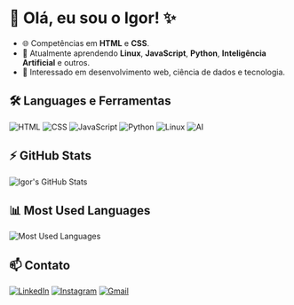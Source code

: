 # 👋 Olá, eu sou o Igor! ✨

- 🌐 Competências em **HTML** e **CSS**.
- 🚀 Atualmente aprendendo **Linux**, **JavaScript**, **Python**, **Inteligência Artificial** e outros.
- 🔧 Interessado em desenvolvimento web, ciência de dados e tecnologia.

## 🛠️ Languages e Ferramentas

![HTML](https://img.shields.io/badge/HTML-E34F26?style=for-the-badge&logo=html5&logoColor=white)
![CSS](https://img.shields.io/badge/CSS-1572B6?style=for-the-badge&logo=css3&logoColor=white)
![JavaScript](https://img.shields.io/badge/JavaScript-F7DF1E?style=for-the-badge&logo=javascript&logoColor=black)
![Python](https://img.shields.io/badge/Python-3776AB?style=for-the-badge&logo=python&logoColor=white)
![Linux](https://img.shields.io/badge/Linux-FCC624?style=for-the-badge&logo=linux&logoColor=black)
![AI](https://img.shields.io/badge/AI-FFD700?style=for-the-badge&logo=ai&logoColor=black)

## ⚡ GitHub Stats

![Igor's GitHub Stats](https://github-readme-stats.vercel.app/api?username=BuenoStein&show_icons=true&theme=radical)

## 📊 Most Used Languages

![Most Used Languages](https://github-readme-stats.vercel.app/api/top-langs/?username=BuenoStein&layout=compact&theme=radical)

## 📫 Contato

[![LinkedIn](https://img.shields.io/badge/LinkedIn-0077B5?style=for-the-badge&logo=linkedin&logoColor=white)](https://linkedin.com/in/igor-de-souza-3b0b67267)
[![Instagram](https://img.shields.io/badge/Instagram-E4405F?style=for-the-badge&logo=instagram&logoColor=white)](https://instagram.com/bueno.igr)
[![Gmail](https://img.shields.io/badge/Gmail-D14836?style=for-the-badge&logo=gmail&logoColor=white)](mailto:igorsbueno010@gmail.com)

